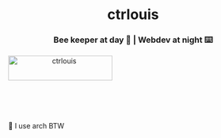 
<h1 align="center">ctrlouis</h1>
<h3 align="center">Bee keeper at day 🐝 | Webdev at night ⌨️</h3>

<p align="center"><a href="https://ko-fi.com/ctrlouis"> <img align="left" src="https://cdn.ko-fi.com/cdn/kofi3.png?v=3" height="50" width="210" alt="ctrlouis" /></a></p>
<br>
<br>
<br>
<br>
<br>
<br>
<br>
<p align="left">🐧 I use arch BTW</p>
